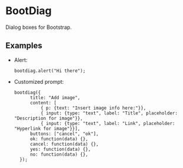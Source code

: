 # BootDiag

Dialog boxes for Bootstrap.


## Examples

- Alert:

      bootdiag.alert("Hi there");

- Customized prompt:

      bootdiag({
            title: "Add image",
            content: [
                { p: {text: "Insert image info here:"}},
                { input: {type: "text", label: "Title", placeholder: "Description for image"}},
                { input: {type: "text", label: "Link", placeholder: "Hyperlink for image"}}],
            buttons: ["cancel", "ok"],
            ok: function(data) {},
            cancel: function(data) {},
            yes: function(data) {},
            no: function(data) {},
        });